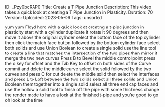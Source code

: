 ID: _Pzy0bcRAP0
Title: Create a T Pipe Junction
Description: This video takes a quick look at creating a T Pipe Junction in Plasticity.
Duration: 70
Version: 
Uploaded: 2023-05-06
Tags: unsorted

yum yum
Floyd here with a quick look at creating
a t-pipe junction in plasticity start
with a cylinder duplicate it rotate it
90 degrees and then move it above the
original cylinder select the bottom face
of the top cylinder then click the match
face button followed by the bottom
cylinder face select both solids and use
Union Boolean to create a single solid
use the line tool to create a line that
matches the intersection of the two
pipes then mirror it
merge the two new curves Press B to
Bevel the middle control point
press the o key for offset and the Tab
Key to offset on both sides of the Curve
commit and delete the middle curve
select the solid followed by the two
curves and press C for cut
delete the middle solid
then select the interfaces and press L
to Loft between the two solids select
all three solids and Union Boolean them
together into a single solid select all
three end cap faces and use the hollow a
solid tool to finish off the pipe with
some thickness change the render mode to
have a look at the finished t-pipe and
you're good to go oh look at the time
